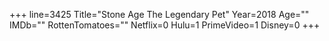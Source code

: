 +++
line=3425
Title="Stone Age The Legendary Pet"
Year=2018
Age=""
IMDb=""
RottenTomatoes=""
Netflix=0
Hulu=1
PrimeVideo=1
Disney=0
+++

